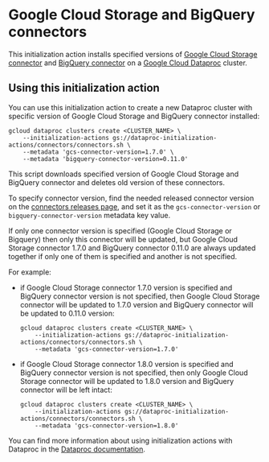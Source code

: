# Google Cloud Storage and BigQuery connectors

This initialization action installs specified versions of
[Google Cloud Storage connector](https://github.com/GoogleCloudPlatform/bigdata-interop/tree/master/gcs)
and [BigQuery connector](https://github.com/GoogleCloudPlatform/bigdata-interop/tree/master/bigquery)
on a [Google Cloud Dataproc](https://cloud.google.com/dataproc) cluster.

## Using this initialization action
You can use this initialization action to create a new Dataproc cluster with specific version of
Google Cloud Storage and BigQuery connector installed:
```
gcloud dataproc clusters create <CLUSTER_NAME> \
    --initialization-actions gs://dataproc-initialization-actions/connectors/connectors.sh \
    --metadata 'gcs-connector-version=1.7.0' \
    --metadata 'bigquery-connector-version=0.11.0'   
```

This script downloads specified version of Google Cloud Storage and BigQuery connector and deletes
old version of these connectors.

To specify connector version, find the needed released connector version on the
[connectors releases page](https://github.com/GoogleCloudPlatform/bigdata-interop/releases),
and set it as the `gcs-connector-version` or `bigquery-connector-version` metadata key value.

If only one connector version is specified (Google Cloud Storage or Bigquery) then only this connector
will be updated, but Google Cloud Storage connector 1.7.0 and BigQuery connector 0.11.0 are always
updated together if only one of them is specified and another is not specified.

For example:
* if Google Cloud Storage connector 1.7.0 version is specified and BigQuery connector version is not
  specified, then Google Cloud Storage connector will be updated to 1.7.0 version and BigQuery connector
  will be updated to 0.11.0 version:
  ```
  gcloud dataproc clusters create <CLUSTER_NAME> \
      --initialization-actions gs://dataproc-initialization-actions/connectors/connectors.sh \
      --metadata 'gcs-connector-version=1.7.0'
  ```
* if Google Cloud Storage connector 1.8.0 version is specified and BigQuery connector version is not
  specified, then only Google Cloud Storage connector will be updated to 1.8.0 version and BigQuery
  connector will be left intact:
  ```
  gcloud dataproc clusters create <CLUSTER_NAME> \
      --initialization-actions gs://dataproc-initialization-actions/connectors/connectors.sh \
      --metadata 'gcs-connector-version=1.8.0'
  ```

You can find more information about using initialization actions with Dataproc in the
[Dataproc documentation](https://cloud.google.com/dataproc/init-actions).
